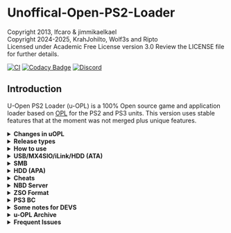 # Unoffical-Open-PS2-Loader

Copyright 2013, Ifcaro & jimmikaelkael<br/>
Copyright 2024-2025, KrahJohilto, Wolf3s and Ripto<br/>
Licensed under Academic Free License version 3.0
Review the LICENSE file for further details.

[![CI](https://github.com/NathanNeurotic/uOPL/actions/workflows/compilation.yml/badge.svg?branch=uOPL-1)](https://github.com/NathanNeurotic/uOPL/actions/workflows/compilation.yml)
[![Codacy Badge](https://app.codacy.com/project/badge/Grade/99032a6a180243bfa0d0e23efeb0608d)](https://www.codacy.com/gh/NathanNeurotic/Unofficial-Open-PS2-Loader/dashboard?utm_source=github.com&utm_medium=referral&utm_content=NathanNeurotic/Unofficial-Open-PS2-Loader&utm_campaign=Badge_Grade)
[![Discord](https://img.shields.io/discord/652861436992946216?style=flat&logo=Discord)]([https://discord.gg/CVFUa9xh6B](https://discord.gg/hFRysYVReu))

## Introduction

U-Open PS2 Loader (u-OPL) is a 100% Open source game and application loader based on [OPL](https://github.com/ps2homebrew/Open-PS2-Loader) for
the PS2 and PS3 units. This version uses stable features that at the moment was not merged plus unique features.
<details>
  <summary> <b> Changes in uOPL </b> </summary>
<p>

  * uOPL uses a slightly older build environment in an attempt to increase stability, more akin to OPL r2049
  * Multi USB works without issues (workaround)
  * ATA HDD support ala grimdoomers fork
  * UDPBD support (as a build variant) ala tihmstar & el_isra forks (untested) - likely needs more work
  * Favourites Menu
  * Optional per-game Neutrino core loading for increased compatibility
  * Additional Mode 7 ala Neutrino (works with both Neutrino and OPL core)
  * Legacy apps paths with `mass:` work
  * Two new built in themes `<uOPL>` & `<uOPL-CF>`
  * Additional theme options
  * Debug builds have the option to send LOGs to a BDM device
  * Disable all button for cheats selection menu
  * Cancel pending ART requests at launch (should stop a crash that occurs when traversing the games list quickly and suddenly launching a title)

### Neutrino Support
Neutrino needs to be stored on either `mc0:NEUTRINO/neutrino.elf` or `mc1:NEUTRINO/neutrino.elf` with the usual setup of `config` and `modules` subfolders.<br>
In game settings you will find an option `Loader Core` with the options of `<OPL>` or `Neutrino`<br><br>
Supported devices: `USB` `MX4SIO` `HDD (ATA)` `iLink` `UDPBD - untested` `HDD (APA) - untested (seems hit & miss for some games)`<br><br>
Neutrino does not support:<br>
`ZSO Format` `USBExtreme Format` (Will result in `<OPL>` core being used instead even if `Neutrino` is selected)<br>
`PADEMU` `GSM` `Cheats` (Will result in `Neutrino` still being used however these features will not be applied because Neutrino uses a diffrent sets of modules than OPL and u-OPL)<br><br>
Get [Neutrino](https://github.com/rickgaiser/neutrino/releases)

### Additional Theme Options
These are all optional and will use default values if omitted.

| Key                         | Description                                                                                                          |
| --------------------------- | -------------------------------------------------------------------------------------------------------------------- |
| `wsX`                       | Sets theme element posX position in widescreen (avoids the need for seperate 4:3 and 16:9 theme cfgs)                |
| `skip`                      | If enabled will skip rendering of StaticImage types if there is no currently selected item                           |
| `reflection`                | If enabled will render a reflection of GameImage or Coverflow types (not recommended for faked perspective images)   |
| `plasma_blend_color`        | Optional secondary blend colour for plasma (now you can mix bg & blend colour, previously it was only bg & black)    |
| `Coverflow`                 | New type will render 3 covers at a time, works with overlays and reflection etc                                      |
| `aligned=2`                 | New value for "aligned" to right justify                                                                             |
| `use_settings_bg=1`         | If enabled all menus will display `settings_bg.png` from your theme instead of traditional plasma for the background |

<img src="previews/uOPL.png" height="300" />
<img src="previews/uOPL-CF.png" height="300" />

</p>
</details>

<details>
  <summary> <b> Release types </b> </summary>
<p>

Open PS2 Loader bundle included several types of the same OPL version. These
types come with more or fewer features included.

| Type (can be a combination) | Description                                                                             |
| --------------------------- | --------------------------------------------------------------------------------------- |
| `Release`                   | Regular OPL release with GSM, IGS, PADEMU, VMC, PS2RD Cheat Engine & Parental Controls. |
| `DTL_T10000`                | OPL for TOOLs (DevKit PS2)                                                              |
| `IGS`                       | OPL with InGame Screenshot feature.                                                     |
| `PADEMU`                    | OPL with Pad Emulation for DS3 & DS4.                                                   |
| `RTL`                       | OPL with the right to left language support.                                            |

</p>
</details>

<details>
  <summary> <b> How to use </b> </summary>
<p>

U-OPL uses the following directory tree structure across HDD, SMB, and
USB modes:

| Folder | Description                                          | Modes       |
| ------ | ---------------------------------------------------- | ----------- |
| `CD`   | for games on CD media - i.e. blue-bottom discs       | USB and SMB |
| `DVD`  | for DVD5 and DVD9 images (if filesystem supports +4gb files) | USB and SMB |
| `VMC`  | for Virtual Memory Card images - from 8MB up to 64MB | all         |
| `CFG`  | for saving per-game configuration files              | all         |
| `ART`  | for game art images                                  | all         |
| `THM`  | for themes support                                   | all         |
| `LNG`  | for translation support                              | all         |
| `CHT`  | for cheats files                                     | all         |

U-OPL will automatically create the above directory structure the first time you launch it and enable your favorite device.

For HDD (APA) users, OPL will read `hdd0:__common/OPL/conf_hdd.cfg` for the config entry `hdd_partition` to use as your OPL partition.
If not found a config file, a 128Mb `+OPL` partition will be created. You can edit the config if you wish to use/create a different partition.
All partitions created by OPL will be 128Mb (it is not recommended to enlarge partitions as it will break LBAs, instead remove and recreate manually with uLaunchELF at a larger size if needed).

</p>
</details>

<details>
  <summary> <b> USB/MX4SIO/iLink/HDD (ATA) </b> </summary>


Game files should be *ideally* defragmented either file by file or by whole drive.
Games larger than 4GB must be stored on a device formatted with exFAT, or if the device is using FAT32, the USBExtreme format must be used (see OPLUtil or USBUtil programs).
We do **not** recommend using any defrag programs. The best way for defragmenting - copy all files to pc, format USB, copy all files back.
Repeat it once you faced defragmenting problem again.

> NOTE: partial file fragmentation is supported (up to 64 fragments!) since OPL v1.2.0 - rev1893


</p>
</details>

<details>
  <summary> <b> SMB </b> </summary>
<p>

For loading games by SMB protocol, you need to share a folder (ex: PS2SMB)
on the host machine or NAS device and make sure that it has full read and
write permissions. USB Advance/Extreme format is optional - \*.ISO images
are supported using the folder structure above.

</p>
</details>

<details>
  <summary> <b> HDD (APA)</b> </summary>
<p>

For PS2, 48-bit LBA internal HDDs up to 2TB are supported. HDD should be
formatted with the APA partition scheme. OPL will create the `+OPL` partition on the HDD.
To avoid this, you can create a text file at the location `hdd0:__common:pfs:OPL/conf_hdd.txt`
that contains the preferred partition name (for example `__common`).

</p>
</details>

<details>
  <summary> <b> Cheats </b> </summary>
<p>

OPL accepts `.cht` files in PS2RD format. Each cheat file corresponds to a specific game and must be stored in the `CHT` directory on your device.
Cheats are structured as hexadecimal codes, with proper headers as descriptions to identify their function.
You can activate cheats via OPL's graphical interface. Navigate to a games settings, enable cheats and select the desired mode.

### cheat modes

  * Auto Select Cheats:  
This mode will enable and apply all cheat codes in your `.cht` file to your game automatically.

  * Select Game Cheats:  
When enabled a cheat selection menu will appear when you launch a game. You can navigate the menu and disable undesired cheats for this launch session. `Mastercode`s cannot be disabled as they are required for any other cheats to be applied.

</p>
</details>

<details>
  <summary> <b> NBD Server </b> </summary>
<p>

OPL now uses an [NBD](https://en.wikipedia.org/wiki/Network_block_device) server to share the internal hard drive, instead of HDL server.
NBD is [formally documented](https://github.com/NetworkBlockDevice/nbd/blob/master/doc/proto.md) and developed as a collaborative open standard.

The current implementation of the server is based on [lwNBD](https://github.com/bignaux/lwNBD), go there to contribute on the NBD code itself.

The main advantage of using NBD is that the client will expose the drive to your operating system in a similar way as a directly attached drive.
This means that any utility that worked with the drive when it was directly attached should work the same way with NBD.

OPL currently only supports exporting (sharing out) the PS2's drive.

You can use `hdl-dump`, `pfs-shell`, or even directly edit the disk in a hex editor.

For example, to use `hdl_dump` to install a game to the HDD:

  * Connect with your choosen client (OS specific)
  * Run `hdl_dump inject_dvd ps2/nbd "Test Game" ./TEST.ISO`
  * Disconnect the client.

To use the NBD server in OPL:

  * Grab the latest beta version (OPL 1.1.0 (current stable) has some bugs in the NBD server) - go to the [Releases](https://github.com/ps2homebrew/Open-PS2-Loader/releases) section and grab the one at the top.
  * Ensure OPL is configured with an IP address (either static or DHCP).
  * Open the menu and select "Start NBD server". Once it's ready, it should update the screen to say "NBD Server running..."
  * Now you can connect with any of the following NBD clients.

### nbd-client

Supported: Linux, [Windows with WSL and custom kernel](https://github.com/microsoft/WSL/issues/5968)

nbd-client requires nbd kernel support. If it isn't loaded,
`sudo modprobe nbd` will do.

list available export:

```sh
nbd-client -l 192.168.1.45
```

connect:

```sh
nbd-client 192.168.1.45 /dev/nbd1
```

disconnect:

```sh
nbd-client -d /dev/nbd1
```

You'll generally need sudo to run this commands in root or
add your user to the right group usually "disk".

### nbdfuse

Supported: Linux, Windows with WSL2

list available export:

```sh
nbdinfo --list nbd://192.168.1.45
```

connect:

```sh
mkdir ps2
nbdfuse ps2/ nbd://192.168.1.45 &
```

disconnect:

```sh
umount ps2
```

### wnbd

Supported: Windows

[WNBD client](https://cloudbase.it/ceph-for-windows/).
Install, reboot, open elevated (with Administrator rights) [PowerShell](https://docs.microsoft.com/en-us/powershell/scripting/windows-powershell/starting-windows-powershell?view=powershell-7.1#how-to-start-windows-powershell-on-earlier-versions-of-windows)

connect:

```sh
wnbd-client.exe map hdd0 192.168.1.22
```

disconnect:

```sh
wnbd-client.exe unmap hdd0
```

### Mac OS

Not supported.

</p>
</details>

<details>
  <summary> <b> ZSO Format </b> </summary>
<p>

As of version 1.2.0, compressed ISO files in ZSO format is supported by u-OPL.

To handle ZSO files, a python script (ziso.py) is included in the pc folder of this repository.
It requires Python 3 and the LZ4 library:

  ```sh
pip install lz4
```

To compress an ISO file to ZSO:

  ```sh
python ziso.py -c 2 "input.iso" "output.zso"
```

To decompress a ZSO back to the original ISO:

```sh
python ziso.py -c 0 "input.zso" "output.iso"
```

You can copy ZSO files to the same folder as your ISOs and they will be detected by u-OPL.
To install onto internal HDD, you can use the latest version of HDL-Dump.

</p>
</details>

<details>
  <summary> <b> PS3 BC </b> </summary>
<p>

Currently, supported only [PS3 Backward Compatible](https://www.psdevwiki.com/ps3/PS2_Compatibility#PS2-Compatibility) (BC) versions. So only [COK-001](https://www.psdevwiki.com/ps3/COK-00x#COK-001) and [COK-002/COK-002W](https://www.psdevwiki.com/ps3/COK-00x#COK-002) boards are supported. USB, SMB, HDD modes are supported.

To run u-OPL, you need an entry point for running PS2 titles. You can use everything (Swapmagic PS2, for example), but custom firmware with the latest Cobra is preferred. Note: only CFW supports HDD mode.

</p>
</details>

<details>
  <summary> <b> Some notes for DEVS </b> </summary>
<p>

Open PS2 Loader needs the [**latest PS2SDK**](https://github.com/ps2dev/ps2sdk)

</p>
</details>

<details>
  <summary> <b> u-OPL Archive </b> </summary>
<p>

Since 05/07/2021 every u-OPL build dispatched to the release section of this repository will be uploaded to a [mega account](https://mega.nz/folder/Ndwi1bAK#oLWNhH_g-h0p4BoT4c556A). You can access the archive by clicking the mega badge on top of this readme

</p>
</details>

<details>
  <summary> <b> Frequent Issues </b> </summary>
<p>

### u-OPL Freezes on logo or grey screen

 Sometimes u-OPL freezes when loading config files made by older u-OPL builds.
> hold __`START`__ while u-OPL initializes to make it skip the config loading, then, you can save your own settings.
> fixing the issue.

### Game freezes on white screen

> Main game executable could not be found. Either game is fragmented or image is corrupted

### u-OPL does not display anything on boot

> You may have selected a Video Mode which your TV does not support. Hold Triangle and Cross while u-OPL initializes to reset your video mode to "Auto".

</p>
</details>
